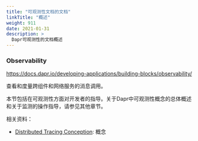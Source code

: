 ```yaml
---
title: "可观测性文档的文档"
linkTitle: "概述"
weight: 911
date: 2021-01-31
description: >
  Dapr可观测性的文档概述
---
```







### Observability

https://docs.dapr.io/developing-applications/building-blocks/observability/

查看和度量跨组件和网络服务的消息调用。

本节包括在可观测性方面对开发者的指导。关于Dapr中可观测性概念的总体概述和关于监测的操作指导，请参见其他章节。

相关资料：

- [Distributed Tracing Conception](https://docs.dapr.io/concepts/observability-concept/): 概念




